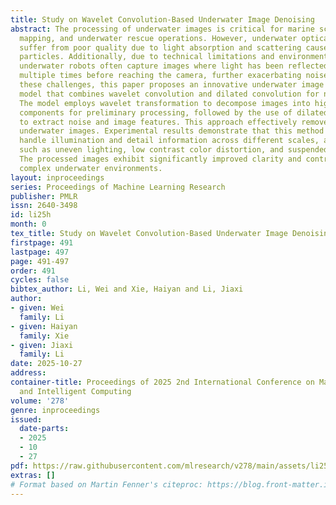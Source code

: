 ```yaml
---
title: Study on Wavelet Convolution-Based Underwater Image Denoising
abstract: The processing of underwater images is critical for marine science, seafloor
  mapping, and underwater rescue operations. However, underwater optical images often
  suffer from poor quality due to light absorption and scattering caused by suspended
  particles. Additionally, due to technical limitations and environmental interference,
  underwater robots often capture images where light has been reflected and refracted
  multiple times before reaching the camera, further exacerbating noise. To address
  these challenges, this paper proposes an innovative underwater image processing
  model that combines wavelet convolution and dilated convolution for noise reduction.
  The model employs wavelet transformation to decompose images into high- and low-frequency
  components for preliminary processing, followed by the use of dilated convolution
  to extract noise and image features. This approach effectively removes noise from
  underwater images. Experimental results demonstrate that this method can adaptively
  handle illumination and detail information across different scales, addressing challenges
  such as uneven lighting, low contrast color distortion, and suspended particle noise.
  The processed images exhibit significantly improved clarity and contrast, even in
  complex underwater environments.
layout: inproceedings
series: Proceedings of Machine Learning Research
publisher: PMLR
issn: 2640-3498
id: li25h
month: 0
tex_title: Study on Wavelet Convolution-Based Underwater Image Denoising
firstpage: 491
lastpage: 497
page: 491-497
order: 491
cycles: false
bibtex_author: Li, Wei and Xie, Haiyan and Li, Jiaxi
author:
- given: Wei
  family: Li
- given: Haiyan
  family: Xie
- given: Jiaxi
  family: Li
date: 2025-10-27
address:
container-title: Proceedings of 2025 2nd International Conference on Machine Learning
  and Intelligent Computing
volume: '278'
genre: inproceedings
issued:
  date-parts:
  - 2025
  - 10
  - 27
pdf: https://raw.githubusercontent.com/mlresearch/v278/main/assets/li25h/li25h.pdf
extras: []
# Format based on Martin Fenner's citeproc: https://blog.front-matter.io/posts/citeproc-yaml-for-bibliographies/
---
```

